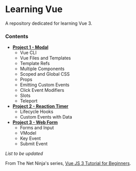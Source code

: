 # Learning Vue
A repository dedicated for learning Vue 3.

### Contents

- **[Project 1 - Modal](https://github.com/RyouHikaru/learning-vue-modal)**
  - Vue CLI 
  - Vue Files and Templates
  - Template Refs
  - Multiple Components
  - Scoped and Global CSS
  - Props
  - Emitting Custom Events
  - Click Event Modifiers
  - Slots
  - Teleport
- **[Project 2 - Reaction Timer](https://github.com/RyouHikaru/learning-vue-reaction-timer)**
  - Lifecycle Hooks
  - Custom Events with Data
- **[Project 3 - Web Form](https://github.com/RyouHikaru/learning-vue-web-form)**
  - Forms and Input
  - VModel
  - Key Event
  - Submit Event
 
*List to be updated*

From The Net Ninja's series, [Vue JS 3 Tutorial for Beginners](https://www.youtube.com/watch?v=YrxBCBibVo0&list=PL4cUxeGkcC9hYYGbV60Vq3IXYNfDk8At1&pp=iAQB).
